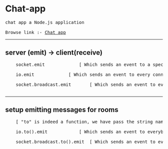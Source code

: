 # Chat-app
<pre>
chat app a Node.js application

Browse link :- <a href =  https://ash-chat-app.onrender.com >Chat app</a>
</pre>

<hr>

## server (emit) -> client(receive)
<pre>
	socket.emit 			[ Which sends an event to a specific client ] <br>
	io.emit 			[ Which sends an event to every connected client ] <br>
	socket.broadcast.emit 		[ Which sends an event to every connected client except for that client ] <br>
</pre>
<hr>
		
## setup emitting messages for rooms
<pre>
	[ "to" is indeed a function, we have pass the string name of the room ]

	io.to().emit 			[ Which sends an event to everybody in a specific room ] <br>
	socket.broadcast.to().emit 	[ Which sends an event to everybody in a specific room except for that client ] <br>
</pre>
